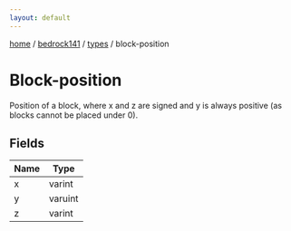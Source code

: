 ```yaml
---
layout: default
---
```


[home](/)  /  [bedrock141](/protocol/bedrock141)  /  [types](/protocol/bedrock141/types)  /  block-position

# Block-position

Position of a block, where x and z are signed and y is always positive (as blocks cannot be placed under 0).

## Fields

Name | Type
---|---
x | varint
y | varuint
z | varint

